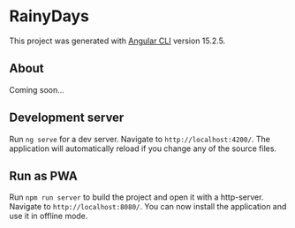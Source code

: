 # RainyDays

This project was generated with [Angular CLI](https://github.com/angular/angular-cli) version 15.2.5.

## About
Coming soon...

## Development server

Run `ng serve` for a dev server. Navigate to `http://localhost:4200/`. The application will automatically reload if you change any of the source files.

## Run as PWA

Run `npm run server` to build the project and open it with a http-server. Navigate to `http://localhost:8080/`. You can now install the application and use it in offline mode.
